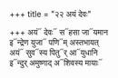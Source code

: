 +++
title = "२२ अयं देवः"

+++
अयं᳓ देवः᳓ स᳓हसा जा᳓यमान  
इ᳓न्द्रेण युजा᳓ पणि᳓म् अस्तभायत्  
अयं᳓ सुव᳓स्य पितु᳓र् आ᳓युधानि  
इ᳓न्दुर् अमुष्णाद् अ᳓शिवस्य मायाः᳓